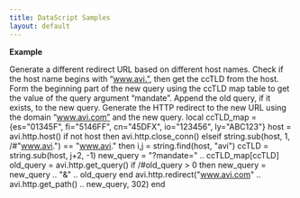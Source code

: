 ```yaml
---
title: DataScript Samples
layout: default
---
```

**Example**

Generate a different redirect URL based on different host names.
Check if the host name begins with “www.avi.”, then get the ccTLD from the host.
Form the beginning part of the new query using the ccTLD map table to get the value of the query argument “mandate”.
Append the old query, if it exists, to the new query.
Generate the HTTP redirect to the new URL using the domain “www.avi.com” and the new query.
local ccTLD_map = {es="01345F", fi="5146FF", cn="45DFX", io="123456", ly="ABC123"} host = avi.http.host() if not host then avi.http.close_conn() elseif string.sub(host, 1, /#"www.avi.") == "www.avi." then i,j = string.find(host, "avi") ccTLD = string.sub(host, j+2, -1) new_query = "?mandate=" .. ccTLD_map[ccTLD] old_query = avi.http.get_query() if /#old_query > 0 then new_query = new_query .. "&" .. old_query end avi.http.redirect("www.avi.com" .. avi.http.get_path() .. new_query, 302) end